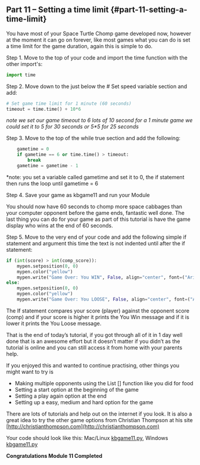 ## Part 11 – Setting a time limit {#part-11-setting-a-time-limit}

You have most of your Space Turtle Chomp game developed now, however at the moment it can go on forever, like most games what you can do is set a time limit for the game duration, again this is simple to do.

Step 1.  Move to the top of your code and import the time function with the other import's:

```python
import time
```

Step 2.  Move down to the just below the \# Set speed variable section and add:

```python
# Set game time limit for 1 minute (60 seconds)
timeout = time.time() + 10*6
```

_note we set our game timeout to 6 lots of 10 second for a 1 minute game we could set it to 5 for 30 seconds or 5\*5 for 25 seconds_

Step 3.  Move to the top of the while true section and add the following:

```python
    gametime = 0
    if gametime == 6 or time.time() > timeout:
        break
    gametime = gametime - 1
```

\*note: you set a variable called gametime and set it to 0, the if statement then runs the loop until gametime = 6

Step 4.  Save your game as kbgame11 and run your Module

You should now have 60 seconds to chomp more space cabbages than your computer opponent before the game ends, fantastic well done. The last thing you can do for your game as part of this tutorial is have the game display who wins at the end of 60 seconds.

Step 5.  Move to the very end of your code and add the following simple if statement and argument this time the text is not indented until after the if statement:

```python
if (int(score) > int(comp_score)):
    mypen.setposition(0, 0)
    mypen.color("yellow")
    mypen.write("Game Over: You WIN", False, align="center", font=("Arial", 28, "normal"))
else:
    mypen.setposition(0, 0)
    mypen.color("yellow")
    mypen.write("Game Over: You LOOSE", False, align="center", font=("Arial", 28, "normal"))
```

The If statement compares your score \(player\) against the opponent score \(comp\) and if your score is higher it prints the You Win message and if it is lower it prints the You Loose message.

That is the end of today’s tutorial, if you got through all of it in 1 day well done that is an awesome effort but it doesn’t matter if you didn’t as the tutorial is online and you can still access it from home with your parents help.

If you enjoyed this and wanted to continue practising, other things you might want to try is

* Making multiple opponents using the List \[\] function like you did for food
* Setting a start option at the beginning of the game
* Setting a play again option at the end
* Setting up a easy, medium and hard option for the game

There are lots of tutorials and help out on the internet if you look. It is also a great idea to try the other game options from Christian Thompson at his site [http://christianthompson.com](http://christianthompson.com)

Your code should look like this: Mac/Linux [kbgame11.py](/src/kbgame11.py), Windows [kbgame11.py](/src/kbgame11_win.py)

**Congratulations Module 11 Completed**

